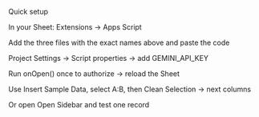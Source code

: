 Quick setup

In your Sheet: Extensions → Apps Script

Add the three files with the exact names above and paste the code

Project Settings → Script properties → add GEMINI_API_KEY

Run onOpen() once to authorize → reload the Sheet

Use Insert Sample Data, select A:B, then Clean Selection → next columns

Or open Open Sidebar and test one record
